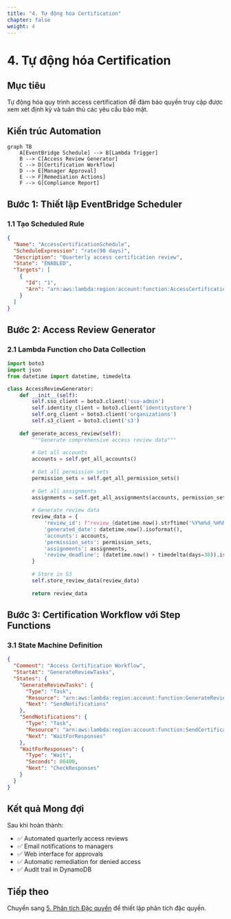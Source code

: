 ```yaml
---
title: "4. Tự động hóa Certification"
chapter: false
weight: 4
---
```


# 4. Tự động hóa Certification

## Mục tiêu

Tự động hóa quy trình access certification để đảm bảo quyền truy cập được xem xét định kỳ và tuân thủ các yêu cầu bảo mật.

## Kiến trúc Automation

```mermaid
graph TB
    A[EventBridge Schedule] --> B[Lambda Trigger]
    B --> C[Access Review Generator]
    C --> D[Certification Workflow]
    D --> E[Manager Approval]
    E --> F[Remediation Actions]
    F --> G[Compliance Report]
```

## Bước 1: Thiết lập EventBridge Scheduler

### 1.1 Tạo Scheduled Rule

```json
{
  "Name": "AccessCertificationSchedule",
  "ScheduleExpression": "rate(90 days)",
  "Description": "Quarterly access certification review",
  "State": "ENABLED",
  "Targets": [
    {
      "Id": "1",
      "Arn": "arn:aws:lambda:region:account:function:AccessCertificationTrigger"
    }
  ]
}
```

## Bước 2: Access Review Generator

### 2.1 Lambda Function cho Data Collection

```python
import boto3
import json
from datetime import datetime, timedelta

class AccessReviewGenerator:
    def __init__(self):
        self.sso_client = boto3.client('sso-admin')
        self.identity_client = boto3.client('identitystore')
        self.org_client = boto3.client('organizations')
        self.s3_client = boto3.client('s3')
        
    def generate_access_review(self):
        """Generate comprehensive access review data"""
        
        # Get all accounts
        accounts = self.get_all_accounts()
        
        # Get all permission sets
        permission_sets = self.get_all_permission_sets()
        
        # Get all assignments
        assignments = self.get_all_assignments(accounts, permission_sets)
        
        # Generate review data
        review_data = {
            'review_id': f"review_{datetime.now().strftime('%Y%m%d_%H%M%S')}",
            'generated_date': datetime.now().isoformat(),
            'accounts': accounts,
            'permission_sets': permission_sets,
            'assignments': assignments,
            'review_deadline': (datetime.now() + timedelta(days=30)).isoformat()
        }
        
        # Store in S3
        self.store_review_data(review_data)
        
        return review_data
```

## Bước 3: Certification Workflow với Step Functions

### 3.1 State Machine Definition

```json
{
  "Comment": "Access Certification Workflow",
  "StartAt": "GenerateReviewTasks",
  "States": {
    "GenerateReviewTasks": {
      "Type": "Task",
      "Resource": "arn:aws:lambda:region:account:function:GenerateReviewTasks",
      "Next": "SendNotifications"
    },
    "SendNotifications": {
      "Type": "Task",
      "Resource": "arn:aws:lambda:region:account:function:SendCertificationNotifications",
      "Next": "WaitForResponses"
    },
    "WaitForResponses": {
      "Type": "Wait",
      "Seconds": 86400,
      "Next": "CheckResponses"
    }
  }
}
```

## Kết quả Mong đợi

Sau khi hoàn thành:

- ✅ Automated quarterly access reviews
- ✅ Email notifications to managers
- ✅ Web interface for approvals
- ✅ Automatic remediation for denied access
- ✅ Audit trail in DynamoDB

## Tiếp theo

Chuyển sang [5. Phân tích Đặc quyền](../5-phan-tich-dac-quyen) để thiết lập phân tích đặc quyền.